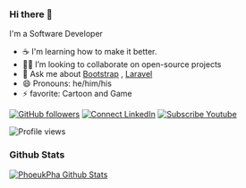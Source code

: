 ### Hi there 👋

I'm a Software Developer

- ☕ I'm learning how to make it better.
- 🧑‍💻 I’m looking to collaborate on open-source projects
- 💬 Ask me about [Bootstrap](https://getbootstrap.com) , [Laravel](https://laravel.com)
- 😄 Pronouns: he/him/his
- ⚡ favorite: Cartoon and Game

[![GitHub followers](https://img.shields.io/github/followers/PhoeukPha?style=social)](https://github.com/PhoeukPha)
[![Connect LinkedIn](https://img.shields.io/badge/LinkedIn-informational?style=social&logo=linkedin)](https://www.linkedin.com/in/PhoeukPha)
[![Subscribe Youtube](https://img.shields.io/badge/Youtube-informational?style=social&logo=youtube)](https://www.youtube.com/@CamboITs)

![Profile views](https://komarev.com/ghpvc/?username=PhoeukPha&color=brightgreen)

### Github Stats

[![PhoeukPha Github Stats](https://github-readme-stats.vercel.app/api?username=PhoeukPha&count_private=true&theme=default&show_icons=true)](https://github.com/PhoeukPha)
